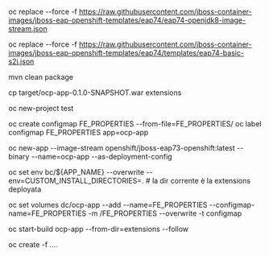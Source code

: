 oc replace --force -f https://raw.githubusercontent.com/jboss-container-images/jboss-eap-openshift-templates/eap74/eap74-openjdk8-image-stream.json

oc replace --force -f https://raw.githubusercontent.com/jboss-container-images/jboss-eap-openshift-templates/eap74/templates/eap74-basic-s2i.json

mvn clean package

cp target/ocp-app-0.1.0-SNAPSHOT.war extensions

oc new-project test

oc create configmap FE_PROPERTIES --from-file=FE_PROPERTIES/
oc label configmap FE_PROPERTIES app=ocp-app

oc new-app --image-stream openshift/jboss-eap73-openshift:latest --binary --name=ocp-app --as-deployment-config

oc set env bc/${APP_NAME} --overwrite --env=CUSTOM_INSTALL_DIRECTORIES=.  # la dir corrente è la extensions deployata

oc set volumes dc/ocp-app --add --name=FE_PROPERTIES --configmap-name=FE_PROPERTIES -m /FE_PROPERTIES --overwrite -t configmap

oc start-build ocp-app --from-dir=extensions --follow

oc create -f ....

